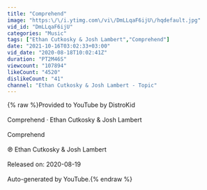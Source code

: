 ```yaml
---
title: "Comprehend"
image: "https:\/\/i.ytimg.com\/vi\/DmLLqaF6ijU\/hqdefault.jpg"
vid_id: "DmLLqaF6ijU"
categories: "Music"
tags: ["Ethan Cutkosky & Josh Lambert","Comprehend"]
date: "2021-10-16T03:02:33+03:00"
vid_date: "2020-08-18T10:02:41Z"
duration: "PT2M46S"
viewcount: "107894"
likeCount: "4520"
dislikeCount: "41"
channel: "Ethan Cutkosky & Josh Lambert - Topic"
---
```

{% raw %}Provided to YouTube by DistroKid<br /><br />Comprehend · Ethan Cutkosky &amp; Josh Lambert<br /><br />Comprehend<br /><br />℗ Ethan Cutkosky &amp; Josh Lambert<br /><br />Released on: 2020-08-19<br /><br />Auto-generated by YouTube.{% endraw %}
